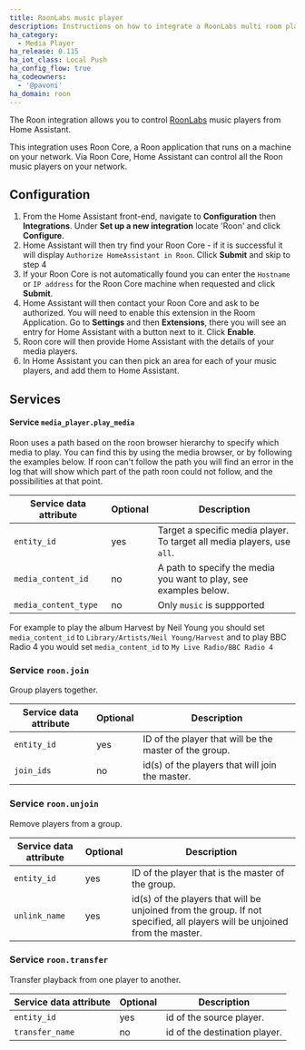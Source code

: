 ```yaml
---
title: RoonLabs music player
description: Instructions on how to integrate a RoonLabs multi room player into Home Assistant.
ha_category:
  - Media Player
ha_release: 0.115
ha_iot_class: Local Push
ha_config_flow: true
ha_codeowners:
  - '@pavoni'
ha_domain: roon
---
```


The Roon integration allows you to control [RoonLabs](https://roonlabs.com/) music players from Home Assistant.

This integration uses Roon Core, a Roon application that runs on a machine on your network. Via Roon Core, Home Assistant can control all the Roon music players on your network.

## Configuration

1. From the Home Assistant front-end, navigate to **Configuration** then **Integrations**. Under **Set up a new integration** locate 'Roon' and click **Configure**.
2. Home Assistant will then try find your Roon Core - if it is successful it will display `Authorize HomeAssistant in Roon`. Cllick **Submit** and skip to step 4
3. If your Roon Core is not automatically found you can enter the `Hostname` or `IP address` for the Roon Core machine when requested and click **Submit**.
4. Home Assistant will then contact your Roon Core and ask to be authorized. You will need to enable this extension in the Room Application. Go to **Settings** and then **Extensions**, there you will see an entry for Home Assistant with a button next to it. Click **Enable**.
5. Roon core will then provide Home Assistant with the details of your media players.
6. In Home Assistant you can then pick an area for each of your music players, and add them to Home Assistant.

## Services

#### Service `media_player.play_media`

Roon uses a path based on the roon browser hierarchy to specify which media to play. You can find this by using the media browser, or by following the examples below. If roon can't follow the path you will find an error in the log that will show which part of the path roon could not follow, and the possibilities at that point.

| Service data attribute | Optional | Description                                                                                                                                                            |
| -----------------------| -------- | ---------------------------------------------------------------------------------------------------------------------------------------------------------------------- |
| `entity_id`            |      yes | Target a specific media player. To target all media players, use `all`.                                                                                                                       |
| `media_content_id`     |       no | A path to specify the media you want to play, see examples below.                   |
| `media_content_type`   |       no | Only `music` is suppported  |

 For example to play the album Harvest by Neil Young you should set `media_content_id` to `Library/Artists/Neil Young/Harvest` and to play BBC Radio 4 you would set `media_content_id` to `My Live Radio/BBC Radio 4`

### Service `roon.join`

Group players together.

| Service data attribute | Optional | Description |
| ---------------------- | -------- | ----------- |
| `entity_id` | yes | ID of the player that will be the master of the group.
| `join_ids` | no | id(s) of the players that will join the master.

### Service `roon.unjoin`

Remove players from a group.

| Service data attribute | Optional | Description |
| ---------------------- | -------- | ----------- |
| `entity_id` | yes | ID of the player that is the master of the group.
| `unlink_name` | yes | id(s) of the players that will be unjoined from the group. If not specified, all players will be unjoined from the master.

### Service `roon.transfer`

Transfer playback from one player to another.

| Service data attribute | Optional | Description |
| ---------------------- | -------- | ----------- |
| `entity_id` | yes | id of the source player.
| `transfer_name` | no | id of the destination player.
